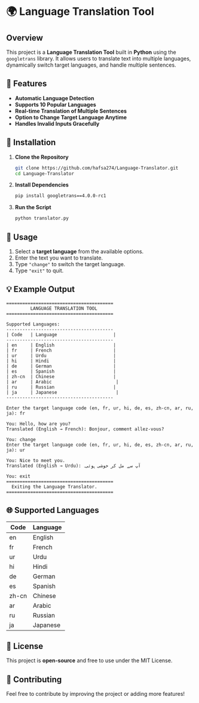 # 🌍 Language Translation Tool

## Overview
This project is a **Language Translation Tool** built in **Python** using the `googletrans` library. It allows users to translate text into multiple languages, dynamically switch target languages, and handle multiple sentences.

## 🚀 Features
- **Automatic Language Detection**  
- **Supports 10 Popular Languages**  
- **Real-time Translation of Multiple Sentences**  
- **Option to Change Target Language Anytime**  
- **Handles Invalid Inputs Gracefully**  

## 🔧 Installation
1. **Clone the Repository**  
   ```sh
   git clone https://github.com/hafsa274/Language-Translator.git
   cd Language-Translator
   ```
2. **Install Dependencies**  
   ```sh
   pip install googletrans==4.0.0-rc1
   ```
3. **Run the Script**  
   ```sh
   python translator.py
   ```

## 📌 Usage
1. Select a **target language** from the available options.  
2. Enter the text you want to translate.  
3. Type `"change"` to switch the target language.  
4. Type `"exit"` to quit.

## 💡 Example Output
```
========================================
         LANGUAGE TRANSLATION TOOL        
========================================

Supported Languages:
----------------------------------------
| Code   | Language                     |
----------------------------------------
| en     | English                      |
| fr     | French                       |
| ur     | Urdu                         |
| hi     | Hindi                        |
| de     | German                       |
| es     | Spanish                      |
| zh-cn  | Chinese                      |
| ar     | Arabic                        |
| ru     | Russian                      |
| ja     | Japanese                      |
----------------------------------------

Enter the target language code (en, fr, ur, hi, de, es, zh-cn, ar, ru, ja): fr

You: Hello, how are you?
Translated (English → French): Bonjour, comment allez-vous?

You: change
Enter the target language code (en, fr, ur, hi, de, es, zh-cn, ar, ru, ja): ur

You: Nice to meet you.
Translated (English → Urdu): آپ سے مل کر خوشی ہوئی۔

You: exit
========================================
  Exiting the Language Translator.  
========================================
```

## 🌐 Supported Languages
| Code  | Language  |
|--------|------------|
| en    | English  |
| fr    | French  |
| ur    | Urdu  |
| hi    | Hindi  |
| de    | German  |
| es    | Spanish  |
| zh-cn | Chinese  |
| ar    | Arabic  |
| ru    | Russian  |
| ja    | Japanese  |

## 📄 License
This project is **open-source** and free to use under the MIT License.

## 🤝 Contributing
Feel free to contribute by improving the project or adding more features!
